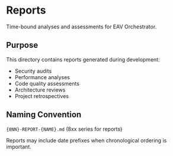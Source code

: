 # Reports

Time-bound analyses and assessments for EAV Orchestrator.

## Purpose

This directory contains reports generated during development:
- Security audits
- Performance analyses  
- Code quality assessments
- Architecture reviews
- Project retrospectives

## Naming Convention

`{8NN}-REPORT-{NAME}.md` (8xx series for reports)

Reports may include date prefixes when chronological ordering is important.